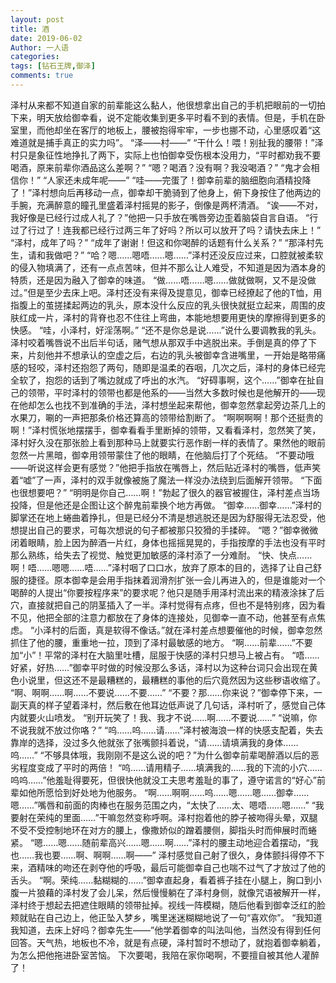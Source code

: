 ```yaml
---
layout: post
title: 酒
date: 2019-06-02
Author: 一人语
categories: 
tags: [钻石王牌,御泽]
comments: true
---
```

泽村从来都不知道自家的前辈能这么黏人，他很想拿出自己的手机把眼前的一切拍下来，明天放给御幸看，说不定能收集到更多平时看不到的表情。但是，手机在卧室里，而他却坐在客厅的地板上，腰被抱得牢牢，一步也挪不动，心里感叹着“这难道就是捕手真正的实力吗”。
“泽——村——”
“干什么！喂！别扯我的腰带！”泽村只是象征性地挣扎了两下，实际上也怕御幸受伤根本没用力，“平时都劝我不要喝酒，原来前辈你酒品这么差啊？”
“嗯？喝酒？没有啊？我没喝酒？”
“鬼才会相信你！”
“人家还未成年呢——”
“哇——完蛋了！御幸前辈的脑细胞向酒精投降了！”泽村想向后再移动一点，御幸却干脆骑到了他身上，俯下身按住了他两边的手腕，充满醉意的瞳孔里盛着泽村摇晃的影子，倒像是两杯清酒。
“诶——不对，我好像是已经行过成人礼了？”他把一只手放在嘴唇旁边歪着脑袋自言自语。
“行过了行过了！连我都已经行过两三年了好吗？所以可以放开了吗？请快去床上！”
“泽村，成年了吗？”
“成年了谢谢！但这和你喝醉的话题有什么关系？”
“那泽村先生，请和我做吧？”
“哈？嗯……嗯唔……嗯……”泽村还没反应过来，口腔就被柔软的侵入物填满了，还有一点点苦味，但并不那么让人难受，不知道是因为酒本身的特质，还是因为融入了御幸的味道。
“做……唔……嗯……做就做啊，又不是没做过。”但是至少去床上吧。泽村还没有来得及提意见，御幸已经撩起了他的T恤，用指腹上的茧搓揉起两边的乳头，原本没什么反应的乳头很快就挺立起来，周围的皮肤红成一片，泽村的背脊也忍不住往上弯曲，本能地想要用更快的摩擦得到更多的快感。
“哇，小泽村，好淫荡啊。”
“还不是你总是说……”说什么要调教我的乳头。泽村咬着嘴唇说不出后半句话，赌气想从那双手中逃脱出来。手倒是真的停了下来，片刻他并不想承认的空虚之后，右边的乳头被御幸含进嘴里，一开始是略带痛感的轻咬，泽村还抱怨了两句，随即是温柔的吞咽，几次之后，泽村的身体已经完全软了，抱怨的话到了嘴边就成了呼出的水汽。
“好碍事啊，这个……”御幸在扯自己的领带，平时泽村的领带也都是他系的——当然大多数时候也是他解开的——现在他却怎么也找不到准确的手法，泽村想坐起来帮他，御幸忽然拿起旁边茶几上的水果刀，唰的一声把那条价格还算高的领带给割断了。
“啊啊啊啊！那个还挺贵的啊！”泽村慌张地摆摆手，御幸看看手里断掉的领带，又看看泽村，忽然笑了笑，泽村好久没在那张脸上看到那种马上就要实行恶作剧一样的表情了。果然他的眼前忽然一片黑暗，御幸用领带蒙住了他的眼睛，在他脑后打了个死结。
“不要动哦——听说这样会更有感觉？”他把手指放在嘴唇上，然后贴近泽村的嘴唇，低声笑着“嘘”了一声，泽村的双手就像被施了魔法一样没办法绕到后面解开领带。
“下面也很想要吧？”
“明明是你自己……啊！”勃起了很久的器官被握住，泽村差点当场投降，但是他还是企图让这个醉鬼前辈换个地方再做。
“御幸……御幸……”泽村的脚掌还在地上蜷曲着挣扎，但是已经分不清是想逃脱还是因为舒服得无法忍受，他想提出自己的要求，可每次想说的句子都被那只狡猾的手揉碎。
“嗯？”御幸微微闭着眼睛，脸上因为醉酒一片红，身体也摇摇晃晃的，手指按摩的手法也没有平时那么熟练，给失去了视觉、触觉更加敏感的泽村添了一分难耐。
“快、快点……啊！唔……嗯嗯……唔……”泽村咽了口口水，放弃了原本的目的，选择了让自己舒服的捷径。原本御幸是会用手指抹着润滑剂扩张一会儿再进入的，但是谁能对一个喝醉的人提出“你要按程序来”的要求呢？他只是随手用泽村流出来的精液涂抹了后穴，直接就把自己的阴茎插入了一半。泽村觉得有点疼，但也不是特别疼，因为看不见，他把全部的注意力都放在了身体的连接处，见御幸一直不动，他甚至有点焦虑。
“小泽村的后面，真是软得不像话。”就在泽村差点想要催他的时候，御幸忽然抓住了他的腰，重重地一拉，顶到了泽村最敏感的地方。
“啊……前辈……”不要加“小”！平常的泽村在大脑里吐槽，屈服于快感的泽村只想马上被占有。
“唔……好紧，好热……”御幸平时做的时候没那么多话，泽村以为这种台词只会出现在黄色小说里，但这还不是最糟糕的，最糟糕的事他的后穴竟然因为这些秽语收缩了。
“啊、啊啊……啊……不要说……不要……”
“不要？那……你来说？”御幸停下来，一副天真的样子望着泽村，然后敷在他耳边低声说了几句话，泽村听了，感觉自己体内就要火山喷发。
“别开玩笑了！我、我才不说……啊……不要说……”
“说嘛，你不说我就不放过你咯？”
“呜……呜……请……”泽村被海浪一样的快感支配着，失去靠岸的选择，没过多久他就张了张嘴颤抖着说，“请……请填满我的身体……呜……”
“不够具体哦，我刚刚不是这么说的吧？”为什么御幸前辈喝醉酒以后的恶劣程度变成了平时的两倍！
“呜……请用精子……填满我的……我的下流的小穴……呜呜……”他羞耻得要死，但很快他就没工夫思考羞耻的事了，遵守诺言的“好心”前辈如他所愿恰到好处地为他服务。
“啊……啊啊……呜……嗯……嗯……御幸……嗯……”嘴唇和前面的肉棒也在服务范围之内，“太快了……太、嗯唔……嗯……”
“我要射在荣纯的里面……”干嘛忽然变称呼啊。泽村抱着他的脖子被吻得头晕，双腿不受不受控制地环在对方的腰上，像撒娇似的蹭着腰侧，脚指头时而伸展时而蜷紧。
“嗯……嗯……随前辈高兴……嗯……啊……”泽村的腰主动地迎合着摆动，“我也……我也要……啊、啊啊……啊——”
泽村感觉自己射了很久，身体颤抖得停不下来，酒精味的吻还在剥夺他的呼吸，最后可能御幸自己也喘不过气了才放过了他的舌头。
“啊。荣纯……黏糊糊的……”御幸直起身，看着裤子挂在小腿上，胸口到小腹一片狼藉的泽村发了会儿呆，然后慢慢躺在了泽村身侧，就像咒语被解开一样，泽村终于想起去把遮住眼睛的领带扯掉。视线一阵模糊，随后他看到御幸泛红的脸颊就贴在自己边上，他正坠入梦乡，嘴里迷迷糊糊地说了一句“喜欢你”。
“我知道我知道，去床上好吗？御幸先生——”他学着御幸的叫法叫他，当然没有得到任何回答。天气热，地板也不冷，就是有点硬，泽村暂时不想动了，就抱着御幸躺着，为怎么把他拖进卧室苦恼。
下次要喝，我陪在家你喝啊，不要擅自被其他人灌醉了！
